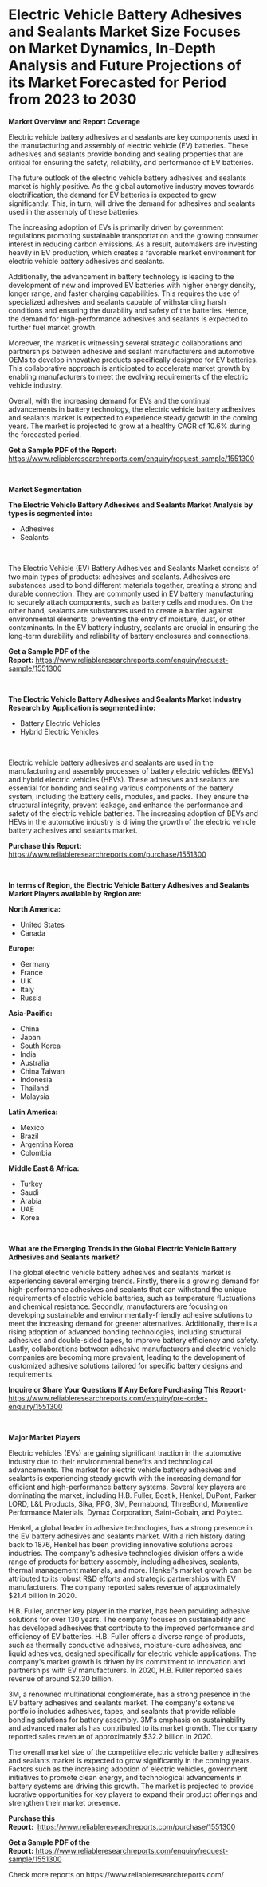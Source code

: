 <p><h1>Electric Vehicle Battery Adhesives and Sealants Market Size Focuses on Market Dynamics, In-Depth Analysis and Future Projections of its Market Forecasted for Period from 2023 to 2030</h1></p><p><strong>Market Overview and Report Coverage</strong></p>
<p><p>Electric vehicle battery adhesives and sealants are key components used in the manufacturing and assembly of electric vehicle (EV) batteries. These adhesives and sealants provide bonding and sealing properties that are critical for ensuring the safety, reliability, and performance of EV batteries.</p><p>The future outlook of the electric vehicle battery adhesives and sealants market is highly positive. As the global automotive industry moves towards electrification, the demand for EV batteries is expected to grow significantly. This, in turn, will drive the demand for adhesives and sealants used in the assembly of these batteries.</p><p>The increasing adoption of EVs is primarily driven by government regulations promoting sustainable transportation and the growing consumer interest in reducing carbon emissions. As a result, automakers are investing heavily in EV production, which creates a favorable market environment for electric vehicle battery adhesives and sealants.</p><p>Additionally, the advancement in battery technology is leading to the development of new and improved EV batteries with higher energy density, longer range, and faster charging capabilities. This requires the use of specialized adhesives and sealants capable of withstanding harsh conditions and ensuring the durability and safety of the batteries. Hence, the demand for high-performance adhesives and sealants is expected to further fuel market growth.</p><p>Moreover, the market is witnessing several strategic collaborations and partnerships between adhesive and sealant manufacturers and automotive OEMs to develop innovative products specifically designed for EV batteries. This collaborative approach is anticipated to accelerate market growth by enabling manufacturers to meet the evolving requirements of the electric vehicle industry.</p><p>Overall, with the increasing demand for EVs and the continual advancements in battery technology, the electric vehicle battery adhesives and sealants market is expected to experience steady growth in the coming years. The market is projected to grow at a healthy CAGR of 10.6% during the forecasted period.</p></p>
<p><strong>Get a Sample PDF of the Report:</strong> <a href="https://www.reliableresearchreports.com/enquiry/request-sample/1551300">https://www.reliableresearchreports.com/enquiry/request-sample/1551300</a></p>
<p>&nbsp;</p>
<p><strong>Market Segmentation</strong></p>
<p><strong>The Electric Vehicle Battery Adhesives and Sealants Market Analysis by types is segmented into:</strong></p>
<p><ul><li>Adhesives</li><li>Sealants</li></ul></p>
<p>&nbsp;</p>
<p><p>The Electric Vehicle (EV) Battery Adhesives and Sealants Market consists of two main types of products: adhesives and sealants. Adhesives are substances used to bond different materials together, creating a strong and durable connection. They are commonly used in EV battery manufacturing to securely attach components, such as battery cells and modules. On the other hand, sealants are substances used to create a barrier against environmental elements, preventing the entry of moisture, dust, or other contaminants. In the EV battery industry, sealants are crucial in ensuring the long-term durability and reliability of battery enclosures and connections.</p></p>
<p><strong>Get a Sample PDF of the Report:</strong>&nbsp;<a href="https://www.reliableresearchreports.com/enquiry/request-sample/1551300">https://www.reliableresearchreports.com/enquiry/request-sample/1551300</a></p>
<p>&nbsp;</p>
<p><strong>The Electric Vehicle Battery Adhesives and Sealants Market Industry Research by Application is segmented into:</strong></p>
<p><ul><li>Battery Electric Vehicles</li><li>Hybrid Electric Vehicles</li></ul></p>
<p>&nbsp;</p>
<p><p>Electric vehicle battery adhesives and sealants are used in the manufacturing and assembly processes of battery electric vehicles (BEVs) and hybrid electric vehicles (HEVs). These adhesives and sealants are essential for bonding and sealing various components of the battery system, including the battery cells, modules, and packs. They ensure the structural integrity, prevent leakage, and enhance the performance and safety of the electric vehicle batteries. The increasing adoption of BEVs and HEVs in the automotive industry is driving the growth of the electric vehicle battery adhesives and sealants market.</p></p>
<p><strong>Purchase this Report:</strong>&nbsp; <a href="https://www.reliableresearchreports.com/purchase/1551300">https://www.reliableresearchreports.com/purchase/1551300</a></p>
<p>&nbsp;</p>
<p><strong>In terms of Region, the Electric Vehicle Battery Adhesives and Sealants Market Players available by Region are:</strong></p>
<p>
    <p> <strong> North America: </strong>
        <ul>
            <li>United States</li>
            <li>Canada</li>
        </ul>
        </p> 
    <p> <strong> Europe: </strong>
        <ul>
            <li>Germany</li>
            <li>France</li>
            <li>U.K.</li>
            <li>Italy</li>
            <li>Russia</li>
        </ul>
        </p> 
    <p> <strong> Asia-Pacific: </strong>
        <ul>
            <li>China</li>
            <li>Japan</li>
            <li>South Korea</li>
            <li>India</li>
            <li>Australia</li>
            <li>China Taiwan</li>
            <li>Indonesia</li>
            <li>Thailand</li>
            <li>Malaysia</li>
        </ul>
        </p> 
    <p> <strong> Latin America: </strong>
        <ul>
            <li>Mexico</li>
            <li>Brazil</li>
            <li>Argentina Korea</li>
            <li>Colombia</li>
        </ul>
        </p> 
    <p> <strong> Middle East & Africa: </strong>
        <ul>
            <li>Turkey</li>
            <li>Saudi</li>
            <li>Arabia</li>
            <li>UAE</li>
            <li>Korea</li>
        </ul>
    </p>
    </p>
<p>&nbsp;</p>
<p><strong>What are the Emerging Trends in the Global Electric Vehicle Battery Adhesives and Sealants market?</strong></p>
<p><p>The global electric vehicle battery adhesives and sealants market is experiencing several emerging trends. Firstly, there is a growing demand for high-performance adhesives and sealants that can withstand the unique requirements of electric vehicle batteries, such as temperature fluctuations and chemical resistance. Secondly, manufacturers are focusing on developing sustainable and environmentally-friendly adhesive solutions to meet the increasing demand for greener alternatives. Additionally, there is a rising adoption of advanced bonding technologies, including structural adhesives and double-sided tapes, to improve battery efficiency and safety. Lastly, collaborations between adhesive manufacturers and electric vehicle companies are becoming more prevalent, leading to the development of customized adhesive solutions tailored for specific battery designs and requirements.</p></p>
<p><strong>Inquire or Share Your Questions If Any Before Purchasing This Report</strong>- <a href="https://www.reliableresearchreports.com/enquiry/pre-order-enquiry/1551300">https://www.reliableresearchreports.com/enquiry/pre-order-enquiry/1551300</a></p>
<p>&nbsp;</p>
<p><strong>Major Market Players</strong></p>
<p><p>Electric vehicles (EVs) are gaining significant traction in the automotive industry due to their environmental benefits and technological advancements. The market for electric vehicle battery adhesives and sealants is experiencing steady growth with the increasing demand for efficient and high-performance battery systems. Several key players are dominating the market, including H.B. Fuller, Bostik, Henkel, DuPont, Parker LORD, L&L Products, Sika, PPG, 3M, Permabond, ThreeBond, Momentive Performance Materials, Dymax Corporation, Saint-Gobain, and Polytec.</p><p>Henkel, a global leader in adhesive technologies, has a strong presence in the EV battery adhesives and sealants market. With a rich history dating back to 1876, Henkel has been providing innovative solutions across industries. The company's adhesive technologies division offers a wide range of products for battery assembly, including adhesives, sealants, thermal management materials, and more. Henkel's market growth can be attributed to its robust R&D efforts and strategic partnerships with EV manufacturers. The company reported sales revenue of approximately $21.4 billion in 2020.</p><p>H.B. Fuller, another key player in the market, has been providing adhesive solutions for over 130 years. The company focuses on sustainability and has developed adhesives that contribute to the improved performance and efficiency of EV batteries. H.B. Fuller offers a diverse range of products, such as thermally conductive adhesives, moisture-cure adhesives, and liquid adhesives, designed specifically for electric vehicle applications. The company's market growth is driven by its commitment to innovation and partnerships with EV manufacturers. In 2020, H.B. Fuller reported sales revenue of around $2.30 billion.</p><p>3M, a renowned multinational conglomerate, has a strong presence in the EV battery adhesives and sealants market. The company's extensive portfolio includes adhesives, tapes, and sealants that provide reliable bonding solutions for battery assembly. 3M's emphasis on sustainability and advanced materials has contributed to its market growth. The company reported sales revenue of approximately $32.2 billion in 2020.</p><p>The overall market size of the competitive electric vehicle battery adhesives and sealants market is expected to grow significantly in the coming years. Factors such as the increasing adoption of electric vehicles, government initiatives to promote clean energy, and technological advancements in battery systems are driving this growth. The market is projected to provide lucrative opportunities for key players to expand their product offerings and strengthen their market presence.</p></p>
<p><strong>Purchase this Report:</strong>&nbsp;&nbsp;<a href="https://www.reliableresearchreports.com/purchase/1551300">https://www.reliableresearchreports.com/purchase/1551300</a></p>
<p></p>
<p><strong>Get a Sample PDF of the Report:</strong>&nbsp;<a href="https://www.reliableresearchreports.com/enquiry/request-sample/1551300">https://www.reliableresearchreports.com/enquiry/request-sample/1551300</a></p>
<p>Check more reports on https://www.reliableresearchreports.com/</p>